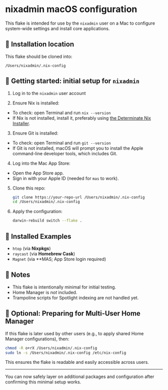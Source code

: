 # nixadmin macOS configuration

This flake is intended for use by the `nixadmin` user on a Mac to configure system-wide settings and install core applications.

## 📁 Installation location

This flake should be cloned into:

```
/Users/nixadmin/.nix-config
```

## 🚀 Getting started: initial setup for `nixadmin`

1. Log in to the `nixadmin` user account

2. Ensure Nix is installed:
  - To check: open Terminal and run `nix --version`
  - If Nix is not installed, install it, preferably using [the Determinate Nix Installer](https://zero-to-nix.com/concepts/nix-installer/).
  
3. Ensure Git is installed:
  - To check: open Terminal and run `git --version`
  - If Git is not installed, macOS will prompt you to install the Apple command-line developer tools, which includes Git.

4. Log into the Mac App Store:
  - Open the App Store app.
  - Sign in with your Apple ID (needed for `mas` to work).

5. Clone this repo:
   ```zsh
   git clone https://your-repo-url /Users/nixadmin/.nix-config
   cd /Users/nixadmin/.nix-config
   ```

6. Apply the configuration:
   ```zsh
   darwin-rebuild switch --flake .
   ```

## 🧪 Installed Examples

* `htop` (via **Nixpkgs**)
* `raycast` (via **Homebrew Cask**)
* `Magnet` (via **MAS; App Store login required)

## 🧼 Notes

* This flake is intentionally minimal for initial testing.
* Home Manager is *not* included.
* Trampoline scripts for Spotlight indexing are not handled yet.

## 🔄 Optional: Preparing for Multi-User Home Manager
If this flake is later used by other users (e.g., to apply shared Home Manager configurations), then:
```zsh
chmod -R o+rX /Users/nixadmin/.nix-config
sudo ln -s /Users/nixadmin/.nix-config /etc/nix-config
```

This ensures the flake is readable and easily accessible across users.

---

You can now safely layer on additional packages and configuration after confirming this minimal setup works.
